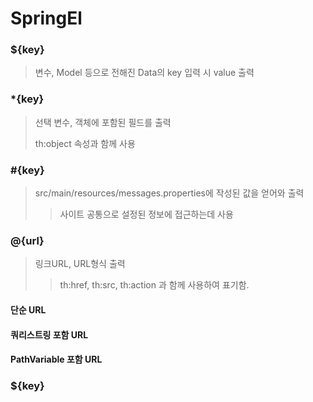 # SpringEl
### ${key}
> 변수, Model 등으로 전해진 Data의 key 입력 시 value 출력
> 
### *{key}
> 선택 변수, 객체에 포함된 필드를 출력
>
> th:object 속성과 함께 사용
### #{key}
> src/main/resources/messages.properties에 작성된 값을 얻어와 출력
>
> >사이트 공통으로 설정된 정보에 접근하는데 사용

### @{url}
> 링크URL, URL형식 출력
>> th:href, th:src, th:action 과 함께 사용하여 표기함.

#### 단순 URL
#### 쿼리스트링 포함 URL
#### PathVariable 포함 URL
###

### ${key}
